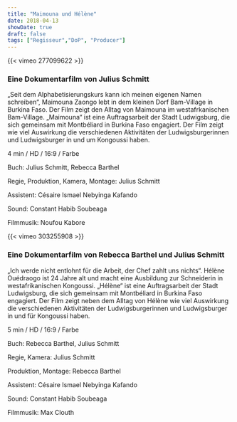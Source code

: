```yaml
---
title: "Maimouna und Hélène"
date: 2018-04-13
showDate: true
draft: false
tags: ["Regisseur","DoP", "Producer"]
---
```


{{< vimeo 277099622 >}}


### Eine Dokumentarfilm von Julius Schmitt

„Seit dem Alphabetisierungskurs kann ich meinen eigenen Namen schreiben“, Maimouna Zaongo lebt in dem kleinen Dorf Bam-Village in Burkina Faso. 
Der Film zeigt den Alltag von Maimouna im westafrkanischen Bam-Village. „Maimouna“ ist eine Auftragsarbeit der Stadt Ludwigsburg, die sich gemeinsam mit Montbéliard in Burkina Faso engagiert. 
Der Film zeigt wie viel Auswirkung die verschiedenen Aktivitäten der Ludwigsburgerinnen und Ludwigsburger in und um Kongoussi haben. 

4 min / HD / 16:9 / Farbe    

Buch: Julius Schmitt, Rebecca Barthel    

Regie, Produktion, Kamera, Montage: Julius Schmitt    

Assistent: Césaire Ismael Nebyinga Kafando   

Sound: Constant Habib Soubeaga   

Filmmusik: Noufou Kabore   


{{< vimeo 303255908 >}}

### Eine Dokumentarfilm von Rebecca Barthel und Julius Schmitt

„Ich werde nicht entlohnt für die Arbeit, der Chef zahlt uns nichts“. Hélène Ouédraogo ist 24 Jahre alt und macht eine Ausbildung zur Schneiderin in westafrikanischen Kongoussi. 
„Hélène“ ist eine Auftragsarbeit der Stadt Ludwigsburg, die sich gemeinsam mit Montbéliard in Burkina Faso engagiert. 
Der Film zeigt neben dem Alltag von Hélène wie viel Auswirkung die verschiedenen Aktivitäten der Ludwigsburgerinnen und Ludwigsburger in und für Kongoussi haben. 

5 min / HD / 16:9 / Farbe

Buch:  Rebecca Barthel, Julius Schmitt

Regie, Kamera: Julius Schmitt

Produktion, Montage: Rebecca Barthel

Assistent: Césaire Ismael Nebyinga Kafando

Sound: Constant Habib Soubeaga

Filmmusik: Max Clouth
